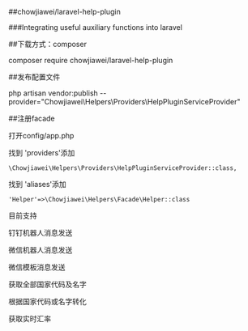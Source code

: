 ##chowjiawei/laravel-help-plugin

###Integrating useful auxiliary functions into laravel

##下载方式：composer

composer require chowjiawei/laravel-help-plugin

##发布配置文件

php artisan vendor:publish --provider="Chowjiawei\Helpers\Providers\HelpPluginServiceProvider"


##注册facade

打开config/app.php

找到 'providers'添加

```
\Chowjiawei\Helpers\Providers\HelpPluginServiceProvider::class,
```
找到 'aliases'添加
```
'Helper'=>\Chowjiawei\Helpers\Facade\Helper::class
```


目前支持 

钉钉机器人消息发送  

微信机器人消息发送 

微信模板消息发送 

获取全部国家代码及名字

根据国家代码或名字转化 

获取实时汇率